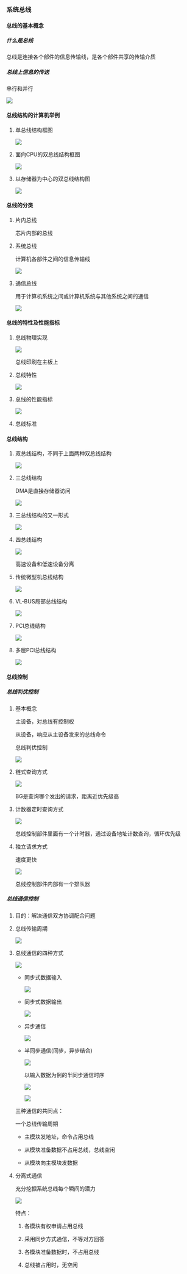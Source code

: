 ### 系统总线

#### 总线的基本概念

##### 什么是总线

总线是连接各个部件的信息传输线，是各个部件共享的传输介质

##### 总线上信息的传送

串行和并行

![](C:\Users\ricardo\AppData\Roaming\marktext\images\2023-02-13-19-34-39-image.png)

#### 总线结构的计算机举例

1. 单总线结构框图
   
    ![](C:\Users\ricardo\AppData\Roaming\marktext\images\2023-02-13-19-37-33-image.png)

2. 面向CPU的双总线结构框图
   
   ![](C:\Users\ricardo\AppData\Roaming\marktext\images\2023-02-13-19-39-00-image.png)

3. 以存储器为中心的双总线结构图
   
   ![](C:\Users\ricardo\AppData\Roaming\marktext\images\2023-02-13-19-55-52-image.png)

#### 总线的分类

1. 片内总线
   
   芯片内部的总线

2. 系统总线
   
   计算机各部件之间的信息传输线
   
   ![](C:\Users\ricardo\AppData\Roaming\marktext\images\2023-02-13-20-33-26-image.png)

3. 通信总线
   
   用于计算机系统之间或计算机系统与其他系统之间的通信
   
   ![](C:\Users\ricardo\AppData\Roaming\marktext\images\2023-02-13-20-35-53-image.png)

#### 总线的特性及性能指标

1. 总线物理实现
   
   ![](C:\Users\ricardo\AppData\Roaming\marktext\images\2023-02-13-20-36-44-image.png)
   
   总线印刷在主板上

2. 总线特性
   
   ![](C:\Users\ricardo\AppData\Roaming\marktext\images\2023-02-13-20-38-04-image.png)

3. 总线的性能指标
   
   ![](C:\Users\ricardo\AppData\Roaming\marktext\images\2023-02-13-20-41-13-image.png)

4. 总线标准

#### 总线结构

1. 双总线结构，不同于上面两种双总线结构
   
   ![](C:\Users\ricardo\AppData\Roaming\marktext\images\2023-02-13-20-48-51-image.png)

2. 三总线结构
   
   DMA是直接存储器访问
   
   ![](C:\Users\ricardo\AppData\Roaming\marktext\images\2023-02-13-20-51-06-image.png)

3. 三总线结构的又一形式
   
   ![](C:\Users\ricardo\AppData\Roaming\marktext\images\2023-02-13-20-51-43-image.png)

4. 四总线结构
   
   ![](C:\Users\ricardo\AppData\Roaming\marktext\images\2023-02-13-21-06-26-image.png)
   
   高速设备和低速设备分离

5. 传统微型机总线结构
   
   ![](C:\Users\ricardo\AppData\Roaming\marktext\images\2023-02-13-21-15-11-image.png)

6. VL-BUS局部总线结构
   
   ![](C:\Users\ricardo\AppData\Roaming\marktext\images\2023-02-13-21-15-49-image.png)

7. PCI总线结构
   
   ![](C:\Users\ricardo\AppData\Roaming\marktext\images\2023-02-13-21-20-39-image.png)

8. 多层PCI总线结构
   
   ![](C:\Users\ricardo\AppData\Roaming\marktext\images\2023-02-13-21-21-02-image.png)

#### 总线控制

##### 总线判优控制

1. 基本概念
   
   主设备，对总线有控制权
   
   从设备，响应从主设备发来的总线命令
   
   总线判优控制
   
   ![](C:\Users\ricardo\AppData\Roaming\marktext\images\2023-02-13-21-52-27-image.png)

2. 链式查询方式
   
   ![](C:\Users\ricardo\AppData\Roaming\marktext\images\2023-02-13-22-12-23-image.png)
   
   BG是查询哪个发出的请求，距离近优先级高

3. 计数器定时查询方式
   
   ![](C:\Users\ricardo\AppData\Roaming\marktext\images\2023-02-13-22-18-07-image.png)
   
   总线控制部件里面有一个计时器，通过设备地址计数查询，循环优先级

4. 独立请求方式
   
   速度更快
   
   ![](C:\Users\ricardo\AppData\Roaming\marktext\images\2023-02-13-22-22-58-image.png)
   
   总线控制部件内部有一个排队器

##### 总线通信控制

1. 目的：解决通信双方协调配合问题

2. 总线传输周期
   
   ![](C:\Users\ricardo\AppData\Roaming\marktext\images\2023-02-13-22-25-47-image.png)

3. 总线通信的四种方式
   
   ![](C:\Users\ricardo\AppData\Roaming\marktext\images\2023-02-13-22-26-33-image.png)
   
   + 同步式数据输入
     
     ![](C:\Users\ricardo\AppData\Roaming\marktext\images\2023-02-13-22-28-14-image.png)
   
   + 同步式数据输出
     
     ![](C:\Users\ricardo\AppData\Roaming\marktext\images\2023-02-13-22-29-25-image.png)
   
   + 异步通信
     
     ![](C:\Users\ricardo\AppData\Roaming\marktext\images\2023-02-13-22-32-16-image.png)
   
   + 半同步通信(同步，异步结合)
     
     ![](C:\Users\ricardo\AppData\Roaming\marktext\images\2023-02-13-22-33-18-image.png)
     
     以输入数据为例的半同步通信时序
     
     ![](C:\Users\ricardo\AppData\Roaming\marktext\images\2023-02-13-22-35-07-image.png)
     
     ![](C:\Users\ricardo\AppData\Roaming\marktext\images\2023-02-13-22-37-08-image.png)
   
   三种通信的共同点：
   
   一个总线传输周期
   
   + 主模块发地址，命令占用总线
   
   + 从模块准备数据不占用总线，总线空闲
   
   + 从模块向主模块发数据

4. 分离式通信
   
   充分挖掘系统总线每个瞬间的潜力
   
   ![](C:\Users\ricardo\AppData\Roaming\marktext\images\2023-02-13-22-40-47-image.png)
   
   特点：
   
   1. 各模块有权申请占用总线
   
   2. 采用同步方式通信，不等对方回答
   
   3. 各模块准备数据时，不占用总线
   
   4. 总线被占用时，无空闲
